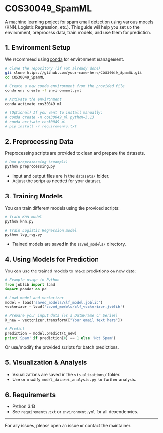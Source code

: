 # COS30049_SpamML

A machine learning project for spam email detection using various models (KNN, Logistic Regression, etc.). This guide will help you set up the environment, preprocess data, train models, and use them for prediction.

## 1. Environment Setup

We recommend using [conda](https://docs.conda.io/en/latest/) for environment management.

```bash
# Clone the repository (if not already done)
git clone https://github.com/your-name-here/COS30049_SpamML.git
cd COS30049_SpamML

# Create a new conda environment from the provided file
conda env create -f environment.yml

# Activate the environment
conda activate cos30049_ml

# (Optional) If you want to install manually:
# conda create -n cos30049_ml python=3.13
# conda activate cos30049_ml
# pip install -r requirements.txt
```

## 2. Preprocessing Data

Preprocessing scripts are provided to clean and prepare the datasets.

```bash
# Run preprocessing (example)
python preprocessing.py
```

- Input and output files are in the `datasets/` folder.
- Adjust the script as needed for your dataset.

## 3. Training Models

You can train different models using the provided scripts:

```bash
# Train KNN model
python knn.py

# Train Logistic Regression model
python log_reg.py
```

- Trained models are saved in the `saved_models/` directory.

## 4. Using Models for Prediction

You can use the trained models to make predictions on new data:

```python
# Example usage in Python
from joblib import load
import pandas as pd

# Load model and vectorizer
model = load('saved_models/clf_model.joblib')
vectorizer = load('saved_models/clf_vectorizer.joblib')

# Prepare your input data (as a DataFrame or Series)
X_new = vectorizer.transform(["Your email text here"])

# Predict
prediction = model.predict(X_new)
print('Spam' if prediction[0] == 1 else 'Not Spam')
```

Or use/modify the provided scripts for batch predictions.

## 5. Visualization & Analysis

- Visualizations are saved in the `visualizations/` folder.
- Use or modify `model_dataset_analysis.py` for further analysis.

## 6. Requirements

- Python 3.13
- See `requirements.txt` or `environment.yml` for all dependencies.

---

For any issues, please open an issue or contact the maintainer.
